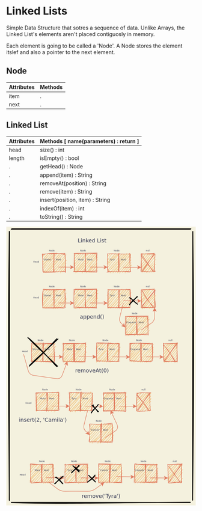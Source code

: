 # Linked Lists

Simple Data Structure that sotres a sequence of data. Unlike Arrays, the Linked
List's elements aren't placed contiguosly in memory.

Each element is going to be called a 'Node'. A Node stores the element itslef
and also a pointer to the next element.

## Node
Attributes | Methods
---------- | -------
item | .
next | .

## Linked List
Attributes | Methods [ name(parameters) : return ]
---------- | -------
head | size() : int
length | isEmpty() : bool
. | getHead() : Node
. | append(item) : String | bool
. | removeAt(position) : String | bool
. | remove(item) : String | bool
. | insert(position, item) : String | bool
. | indexOf(item) : int
. | toString() : String

![Image of Linked List](media/linked-lists.png)
